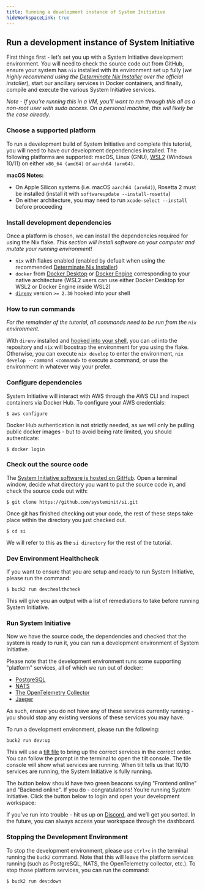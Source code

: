 ```yaml
---
title: Running a development instance of System Initiative
hideWorkspaceLink: true
---
```


## Run a development instance of System Initiative

First things first - let’s set you up with a System Initiative development environment. You will need to check the
source code out from GitHub, ensure your system has `nix` installed with its environment set up fully (*we highly
recommend using the [Determinate Nix Installer](https://github.com/DeterminateSystems/nix-installer) over the  official installer*), start
our ancillary services in Docker containers, and finally, compile and execute the various System Initiative services.

*Note - If you’re running this in a VM, you’ll want to run through this all as a non-root user with sudo access. On a
personal machine, this will likely be the case already.*

### Choose a supported platform

To run a development build of System Initiative and complete this tutorial, you will need to have our development
dependencies installed.
The following  platforms are supported: macOS, Linux (GNU), [WSL2](https://learn.microsoft.com/en-us/windows/wsl/)
(Windows 10/11) on either `x86_64 (amd64)` or `aarch64 (arm64)`.

**macOS Notes:**
- On Apple Silicon systems (i.e. macOS `aarch64 (arm64)`), Rosetta 2 must be installed (install it with `softwareupdate --install-rosetta`)
- On either architecture, you may need to run `xcode-select --install` before proceeding

### Install development dependencies

Once a platform is chosen, we can install the dependencies required for using the Nix flake.
_This section will install software on your computer and mutate your running environment!_

- `nix` with flakes enabled (enabled by defualt when using the recommended
  [Determinate Nix Installer](https://github.com/DeterminateSystems/nix-installer))
- `docker` from [Docker Desktop](https://www.docker.com/products/docker-desktop/) or [Docker Engine](https://docs.docker.com/engine/)
  corresponding to your native architecture (WSL2 users can use either Docker Desktop for WSL2 or Docker Engine inside
  WSL2)
- [`direnv`](https://direnv.net) version `>= 2.30` hooked into your shell

### How to run commands

_For the remainder of the tutorial, all commands need to be run from the `nix` environment._

With `direnv` installed and [hooked into your shell](https://direnv.net/docs/hook.html), you can `cd` into
the repository and `nix` will boostrap the environment for you using the flake.
Otherwise, you can execute `nix develop` to enter the environment, `nix develop --command <command>` to
execute a command, or use the environment in whatever way your prefer.

### Configure dependencies

System Initiative will interact with AWS through the AWS CLI and inspect containers via Docker Hub. To configure your
AWS credentials:

```shell
$ aws configure
```

Docker Hub authentication is not strictly needed, as we will only be pulling public docker images - but to avoid being
rate limited, you should authenticate:

```shell
$ docker login
```

### Check out the source code

The [System Initiative software is hosted on GitHub](https://github.com/systeminit/si). Open a terminal window, decide
what directory you want to put the source code in, and check the source code out with:

```shell
$ git clone https://github.com/systeminit/si.git
```

Once git has finished checking out your code, the rest of these steps take place within the directory you just checked out.

```shell
$ cd si
```

We will refer to this as the `si directory` for the rest of the tutorial.

### Dev Environment Healthcheck

If you want to ensure that you are setup and ready to run System Initiative, please run the command:

```shell
$ buck2 run dev:healthcheck
```

This will give you an output with a list of remediations to take before running System Initiative.

### Run System Initiative

Now we have the source code, the dependencies and checked that the system is ready to run it, you can run a development
environment of System Initiative.

Please note that the development environment runs some supporting "platform" services, all of which we run out of docker:

* [PostgreSQL](www.postgresql.org)
* [NATS](https://nats.io/)
* [The OpenTelemetry Collector](https://opentelemetry.io/docs/collector/)
* [Jaeger](https://www.jaegertracing.io/)

As such, ensure you do not have any of these services currently running - you should stop any existing versions of these
services you may have.

To run a development environment, please run the following:

```shell
buck2 run dev:up
```

This will use a [tilt file](https://tilt.dev/) to bring up the correct services in the correct order. You can follow the
prompt in the terminal to open the tilt console. The tile console will show what services are running. When tilt tells us
that 10/10 services are running, the System Initiative is fully running.

The button below should have two green beacons saying "Frontend online" and "Backend online". If you do -
congratulations! You’re running System Initiative. Click the button below to login and open your development workspace:

<!-- must wrap in a div to undo some of the automatic styling -->
<p class="escape"><workspace-link-widget></workspace-link-widget></p>

If you’ve run into trouble - hit us up
on [Discord](https://discord.com/channels/955539345538957342/1080953018788364288), and we’ll get you sorted. In the
future, you can always access your workspace through the <router-link to="/dashboard">dashboard</router-link>.

### Stopping the Development Environment

To stop the development environment, please use `ctrl+c` in the terminal running the `buck2` command. Note that this
will leave the platform services running (such as PostgreSQL, NATS, the OpenTelemetry collector, etc.). To stop those
platform services, you can run the command:

```shell
$ buck2 run dev:down
```
